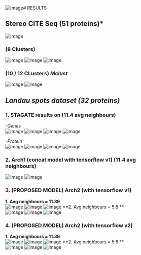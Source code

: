 ![image](https://github.com/karanwxliaa/MultiOmics-Research/assets/95328038/769dc753-2547-46bc-9375-5652756ebeda)# RESULTS <br>
## Stereo CITE Seq (51 proteins)* <br> 
![image](https://github.com/karanwxliaa/MultiOmics-Research/assets/95328038/35313c54-ce9c-4ceb-b1b9-4cdf909a076f)

### (8 Clusters)
![image](https://github.com/karanwxliaa/MultiOmics-Research/assets/95328038/ddc0c62d-9686-428e-b347-06c13232f414)
![image](https://github.com/karanwxliaa/MultiOmics-Research/assets/95328038/2d7f14e5-2eb4-4977-989b-70c82684a07f)
![image](https://github.com/karanwxliaa/MultiOmics-Research/assets/95328038/428205ac-e067-426b-93b2-f52b1b6d0716)

### (10 / 12 CLusters) *Mclust*
![image](https://github.com/karanwxliaa/MultiOmics-Research/assets/95328038/498140fa-ce45-4248-b227-b38e12b08d2f)
![image](https://github.com/karanwxliaa/MultiOmics-Research/assets/95328038/fa1bf1a2-1c79-4bf9-80c1-b256f7ef22f7)



## *Landau spots dataset (32 proteins)* <br>

### 1. STAGATE results on (11.4 avg neighbours) <br>
*-Genes* <br>
![image](https://github.com/karanwxliaa/MultiOmics-Research/assets/95328038/902dfe38-e2b9-4858-b3f1-cc2c0f09a991)
![image](https://github.com/karanwxliaa/MultiOmics-Research/assets/95328038/1d20d8ad-a955-421c-87fe-e3e834116b8d)
![image](https://github.com/karanwxliaa/MultiOmics-Research/assets/95328038/e568c655-0f82-48f6-8337-22cb434da384)
![image](https://github.com/karanwxliaa/MultiOmics-Research/assets/95328038/37e5b4c7-703b-430c-a144-03c4d6a4646a)

*-Protein* <br>
![image](https://github.com/karanwxliaa/MultiOmics-Research/assets/95328038/62c8cc23-edcd-4325-9700-e4c0a692e64e)
![image](https://github.com/karanwxliaa/MultiOmics-Research/assets/95328038/751c0dd8-00ca-4b66-be52-61fb90a5c7fb)
![image](https://github.com/karanwxliaa/MultiOmics-Research/assets/95328038/28e4f5fe-d5e1-4a0b-b8ea-7a35a067c689)
![image](https://github.com/karanwxliaa/MultiOmics-Research/assets/95328038/533a6984-d33c-4db4-a61f-3fd4bc17e74c)

### 2. Arch1 (concat model with tensorflow **v1**) (11.4 avg neighbours) <br>
![image](https://github.com/karanwxliaa/MultiOmics-Research/assets/95328038/6ba019c7-d076-4315-8db1-ecfe32cc32ea)
![image](https://github.com/karanwxliaa/MultiOmics-Research/assets/95328038/457bc755-9bfd-4011-bdf5-39b7d5b8c291)



### 3. (PROPOSED MODEL) Arch2 (with tensorflow **v1**) <br>
**1. Avg neighbours = 11.39** <br>
![image](https://github.com/karanwxliaa/MultiOmics-Research/assets/95328038/119790b4-cc30-44a0-bc5f-af8f98060e13)
![image](https://github.com/karanwxliaa/MultiOmics-Research/assets/95328038/18e76e83-1b92-46cf-861e-8fd2cb5c185b)
![image](https://github.com/karanwxliaa/MultiOmics-Research/assets/95328038/edc97275-9e80-4088-a168-6cced13c9c42)
**2. Avg neighbours = 5.8 ** <br>
![image](https://github.com/karanwxliaa/MultiOmics-Research/assets/95328038/67e7d79d-7ddf-4128-9f01-11370df58b6a)
![image](https://github.com/karanwxliaa/MultiOmics-Research/assets/95328038/48cfec5e-6a56-4b7d-842f-614ec52a2456)
![image](https://github.com/karanwxliaa/MultiOmics-Research/assets/95328038/73de9ee3-5677-4291-b2d4-6d898ad454de)

### 4.  (PROPOSED MODEL)  Arch2 (with tensorflow **v2**) <br>
**1. Avg neighbours = 11.39** <br>
![image](https://github.com/karanwxliaa/MultiOmics-Research/assets/95328038/119790b4-cc30-44a0-bc5f-af8f98060e13)
![image](https://github.com/karanwxliaa/MultiOmics-Research/assets/95328038/258d926e-08ef-4216-8043-a5a640a8b705)
![image](https://github.com/karanwxliaa/MultiOmics-Research/assets/95328038/66692eda-ce4f-4973-9383-18a356b83d4c)
**2. Avg neighbours = 5.8 ** <br>
![image](https://github.com/karanwxliaa/MultiOmics-Research/assets/95328038/67e7d79d-7ddf-4128-9f01-11370df58b6a)
![image](https://github.com/karanwxliaa/MultiOmics-Research/assets/95328038/80e23647-8c5d-4f4c-9b96-19afc51e75b9)
![image](https://github.com/karanwxliaa/MultiOmics-Research/assets/95328038/ae2d005c-de7a-4dd8-a9fb-6c94b966d14b)
